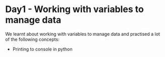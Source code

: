 # Day1 - Working with variables to manage data

We learnt about working with variables to manage data and practised a lot of the following concepts:

- Printing to console in python

